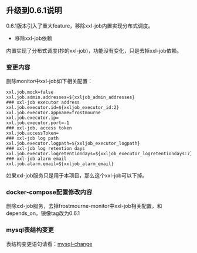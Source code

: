 ## 升级到0.6.1说明

0.6.1版本引入了重大feature，移除xxl-job内置实现分布式调度。

* 移除xxl-job依赖

内置实现了分布式调度(抄的xxl-job)，功能没有变化，只是去掉xxl-job依赖。

### 变更内容

删除monitor中xxl-job如下相关配置：

```
xxl.job.mock=false
xxl.job.admin.addresses=${xxljob_admin_addresses}
### xxl-job executor address
xxl.job.executor.id=${xxljob_executor_id:2}
xxl.job.executor.appname=frostmourne
xxl.job.executor.ip=
xxl.job.executor.port=-1
### xxl-job, access token
xxl.job.accessToken=
### xxl-job log path
xxl.job.executor.logpath=${xxljob_executor_logpath}
### xxl-job log retention days
xxl.job.executor.logretentiondays=${xxljob_executor_logretentiondays:7}
### xxl-job alarm email
xxl.job.alarm.email=${xxljob_alarm_email}
```

如果xxl-job服务只是用于本项目，那么这个xxl-job可以下掉。

### docker-compose配置修改内容

删除xxl-job服务，去掉frostmourne-monitor中xxl-job相关配置，和depends_on。镜像tag改为0.6.1

### mysql表结构变更

表结构变更语句请看：[mysql-change](../mysql-schema/2022-04-17/change.sql)


